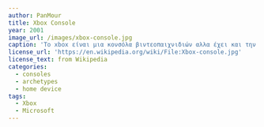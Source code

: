 ```yaml
---
author: PanMour
title: Xbox Console
year: 2001
image_url: /images/xbox-console.jpg
caption: 'Το xbox είναι μια κονσόλα βιντεοπαιχνιδιών αλλα έχει και την δυνατότητα να "παίξει" και dvd ταινίες εάν το επιθυμεί ο χρηστης. Mπορεί να μην είναι η πρώτη κονσόλα βιντεοπαιχνιδιών που κυκλοφόρησε, αλλά είχε και εξακολουθεί να έχει και αυτή μεγάλη επιρροή στην αγορά μέχρι και σήμερα. Το Xbox κυκλοφόρησε το 2001 και αναβαθμισμένες εκδοχές συνεχίζουν να κυκλοφορούν μέχρι σήμερα.'
license_url: 'https://en.wikipedia.org/wiki/File:Xbox-console.jpg'
license_text: from Wikipedia
categories:
  - consoles 
  - archetypes
  - home device
tags:
  - Xbox 
  - Microsoft
---
```


